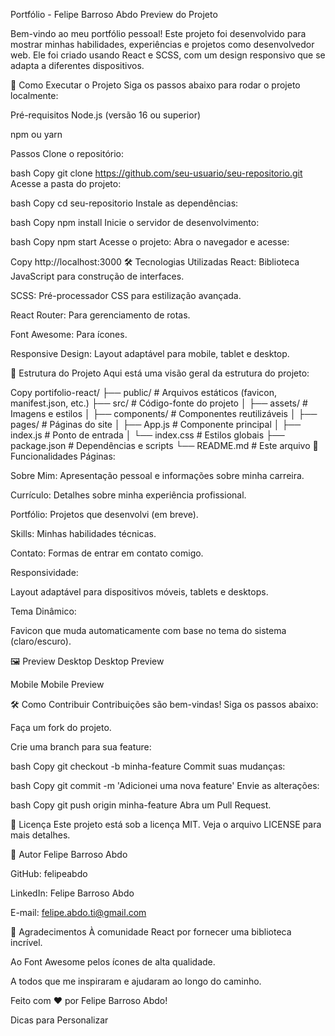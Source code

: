 Portfólio - Felipe Barroso Abdo
Preview do Projeto <!-- Adicione uma imagem de preview do projeto -->

Bem-vindo ao meu portfólio pessoal! Este projeto foi desenvolvido para mostrar minhas habilidades, experiências e projetos como desenvolvedor web. Ele foi criado usando React e SCSS, com um design responsivo que se adapta a diferentes dispositivos.

🚀 Como Executar o Projeto
Siga os passos abaixo para rodar o projeto localmente:

Pré-requisitos
Node.js (versão 16 ou superior)

npm ou yarn

Passos
Clone o repositório:

bash
Copy
git clone https://github.com/seu-usuario/seu-repositorio.git
Acesse a pasta do projeto:

bash
Copy
cd seu-repositorio
Instale as dependências:

bash
Copy
npm install
Inicie o servidor de desenvolvimento:

bash
Copy
npm start
Acesse o projeto:
Abra o navegador e acesse:

Copy
http://localhost:3000
🛠 Tecnologias Utilizadas
React: Biblioteca JavaScript para construção de interfaces.

SCSS: Pré-processador CSS para estilização avançada.

React Router: Para gerenciamento de rotas.

Font Awesome: Para ícones.

Responsive Design: Layout adaptável para mobile, tablet e desktop.

📂 Estrutura do Projeto
Aqui está uma visão geral da estrutura do projeto:

Copy
portifolio-react/
├── public/                  # Arquivos estáticos (favicon, manifest.json, etc.)
├── src/                     # Código-fonte do projeto
│   ├── assets/              # Imagens e estilos
│   ├── components/          # Componentes reutilizáveis
│   ├── pages/               # Páginas do site
│   ├── App.js               # Componente principal
│   ├── index.js             # Ponto de entrada
│   └── index.css            # Estilos globais
├── package.json             # Dependências e scripts
└── README.md                # Este arquivo
🎨 Funcionalidades
Páginas:

Sobre Mim: Apresentação pessoal e informações sobre minha carreira.

Currículo: Detalhes sobre minha experiência profissional.

Portfólio: Projetos que desenvolvi (em breve).

Skills: Minhas habilidades técnicas.

Contato: Formas de entrar em contato comigo.

Responsividade:

Layout adaptável para dispositivos móveis, tablets e desktops.

Tema Dinâmico:

Favicon que muda automaticamente com base no tema do sistema (claro/escuro).

🖼 Preview
Desktop
Desktop Preview

Mobile
Mobile Preview

🛠 Como Contribuir
Contribuições são bem-vindas! Siga os passos abaixo:

Faça um fork do projeto.

Crie uma branch para sua feature:

bash
Copy
git checkout -b minha-feature
Commit suas mudanças:

bash
Copy
git commit -m 'Adicionei uma nova feature'
Envie as alterações:

bash
Copy
git push origin minha-feature
Abra um Pull Request.

📄 Licença
Este projeto está sob a licença MIT. Veja o arquivo LICENSE para mais detalhes.

👤 Autor
Felipe Barroso Abdo

GitHub: felipeabdo

LinkedIn: Felipe Barroso Abdo

E-mail: felipe.abdo.ti@gmail.com

🙌 Agradecimentos
À comunidade React por fornecer uma biblioteca incrível.

Ao Font Awesome pelos ícones de alta qualidade.

A todos que me inspiraram e ajudaram ao longo do caminho.

Feito com ❤️ por Felipe Barroso Abdo!

Dicas para Personalizar